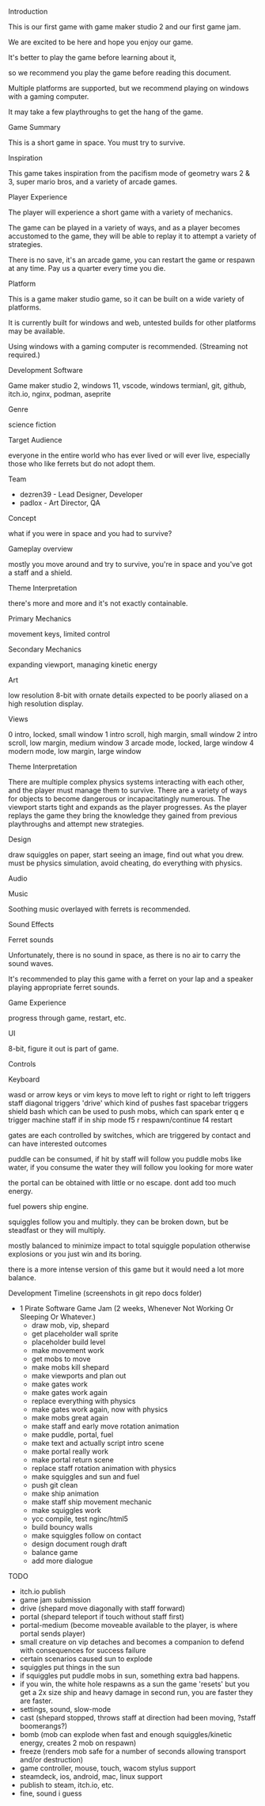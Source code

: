 Introduction

This is our first game with game maker studio 2 and our first game jam.

We are excited to be here and hope you enjoy our game.

It's better to play the game before learning about it,

so we recommend you play the game before reading this document.

Multiple platforms are supported, but we recommend playing on windows with a gaming computer.

It may take a few playthroughs to get the hang of the game.

Game Summary

This is a short game in space. You must try to survive.

Inspiration

This game takes inspiration from the pacifism mode of geometry wars 2 & 3, super mario bros, and a variety of arcade games.

Player Experience

The player will experience a short game with a variety of mechanics.

The game can be played in a variety of ways, and as a player becomes accustomed to the game, they will be able to replay it to attempt a variety of strategies.

There is no save, it's an arcade game, you can restart the game or respawn at any time. Pay us a quarter every time you die.

Platform

This is a game maker studio game, so it can be built on a wide variety of platforms.

It is currently built for windows and web, untested builds for other platforms may be available.

Using windows with a gaming computer is recommended. (Streaming not required.)

Development Software

Game maker studio 2, windows 11, vscode, windows termianl, git, github, itch.io, nginx, podman, aseprite

Genre

science fiction

Target Audience

everyone in the entire world who has ever lived or will ever live, especially those who like ferrets but do not adopt them.

Team

- dezren39 - Lead Designer, Developer
- padlox - Art Director, QA

Concept

what if you were in space and you had to survive?

Gameplay overview

mostly you move around and try to survive, you're in space and you've got a staff and a shield.

Theme Interpretation

there's more and more and it's not exactly containable.

Primary Mechanics

movement keys, limited control

Secondary Mechanics

expanding viewport, managing kinetic energy

Art

low resolution 8-bit with ornate details expected to be poorly aliased on a high resolution display.

Views

0 intro, locked, small window
1 intro scroll, high margin, small window
2 intro scroll, low margin, medium window
3 arcade mode, locked, large window
4 modern mode, low margin, large window

Theme Interpretation

There are multiple complex physics systems interacting with each other, and the player must manage them to survive. There are a variety of ways for objects to become dangerous or incapacitatingly numerous. The viewport starts tight and expands as the player progresses. As the player replays the game they bring the knowledge they gained from previous playthroughs and attempt new strategies.

Design

draw squiggles on paper, start seeing an image, find out what you drew.
must be physics simulation, avoid cheating, do everything with physics.

Audio

Music

Soothing music overlayed with ferrets is recommended.

Sound Effects

Ferret sounds

Unfortunately, there is no sound in space, as there is no air to carry the sound waves.

It's recommended to play this game with a ferret on your lap and a speaker playing appropriate ferret sounds.

Game Experience

progress through game, restart, etc.

UI

8-bit, figure it out is part of game.

Controls

Keyboard

wasd or arrow keys or vim keys to move
left to right or right to left triggers staff
diagonal triggers 'drive' which kind of pushes fast
spacebar triggers shield bash which can be used to push mobs, which can spark
enter q e trigger machine staff if in ship mode
f5 r respawn/continue
f4 restart

gates are each controlled by switches, which are triggered by contact and can have interested outcomes

puddle can be consumed, if hit by staff will follow you
puddle mobs like water, if you consume the water they will follow you looking for more water

the portal can be obtained with little or no escape. dont add too much energy.

fuel powers ship engine.

squiggles follow you and multiply. they can be broken down, but be steadfast or they will multiply.

mostly balanced to minimize impact to total squiggle population otherwise explosions or you just win and its boring.

there is a more intense version of this game but it would need a lot more balance.

Development Timeline (screenshots in git repo docs folder)

- 1 Pirate Software Game Jam (2 weeks, Whenever Not Working Or Sleeping Or Whatever.)
  - draw mob, vip, shepard
  - get placeholder wall sprite
  - placeholder build level
  - make movement work
  - get mobs to move
  - make mobs kill shepard
  - make viewports and plan out
  - make gates work
  - make gates work again
  - replace everything with physics
  - make gates work again, now with physics
  - make mobs great again
  - make staff and early move rotation animation
  - make puddle, portal, fuel
  - make text and actually script intro scene
  - make portal really work
  - make portal return scene
  - replace staff rotation animation with physics
  - make squiggles and sun and fuel
  - push git clean
  - make ship animation
  - make staff ship movement mechanic
  - make squiggles work
  - ycc compile, test nginc/html5
  - build bouncy walls
  - make squiggles follow on contact
  - design document rough draft
  - balance game
  - add more dialogue
  

TODO
- itch.io publish
- game jam submission
- drive (shepard move diagonally with staff forward)
- portal (shepard teleport if touch without staff first)
- portal-medium (become moveable available to the player, is where portal sends player)
- small creature on vip detaches and becomes a companion to defend with consequences for success failure
- certain scenarios caused sun to explode
- squiggles put things in the sun
- if squiggles put puddle mobs in sun, something extra bad happens.
- if you win, the white hole respawns as a sun the game 'resets' but you get a 2x size ship and heavy damage in second run, you are faster they are faster.
- settings, sound, slow-mode
- cast (shepard stopped, throws staff at direction had been moving, ?staff boomerangs?)
- bomb (mob can explode when fast and enough squiggles/kinetic energy, creates 2 mob on respawn)
- freeze (renders mob safe for a number of seconds allowing transport and/or destruction)
- game controller, mouse, touch, wacom stylus support
- steamdeck, ios, android, mac, linux support
- publish to steam, itch.io, etc.
- fine, sound i guess
